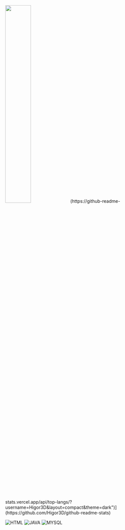 <img width="40%" src="https://github-readme-stats.vercel.app/api?username=Higor3D&show_icons=true&theme=dark"> 
 (https://github-readme-stats.vercel.app/api/top-langs/?username=Higor3D&layout=compact&theme=dark")](https://github.com/Higor3D/github-readme-stats)



![HTML](https://img.shields.io/badge/HTML-239120?style=for-the-badge&logo=html5&logoColor=white)
![JAVA](https://img.shields.io/badge/Java-ED8B00?style=for-the-badge&logo=openjdk&logoColor=white)
![MYSQL](https://img.shields.io/badge/MySQL-005C84?style=for-the-badge&logo=mysql&logoColor=white)
  

